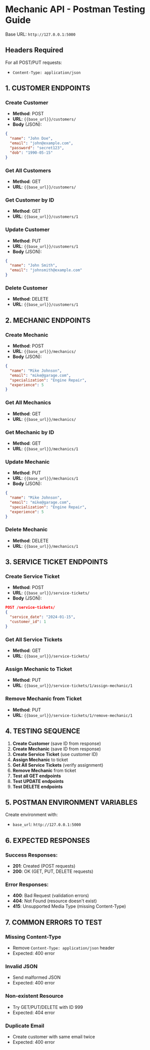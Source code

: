 # Mechanic API - Postman Testing Guide

Base URL: `http://127.0.0.1:5000`

## Headers Required
For all POST/PUT requests:
- `Content-Type: application/json`

## 1. CUSTOMER ENDPOINTS

### Create Customer
- **Method**: POST
- **URL**: `{{base_url}}/customers/`
- **Body** (JSON):
```json
{
  "name": "John Doe",
  "email": "john@example.com",
  "password": "secret123",
  "dob": "1990-05-15"
}
```

### Get All Customers
- **Method**: GET
- **URL**: `{{base_url}}/customers/`

### Get Customer by ID
- **Method**: GET
- **URL**: `{{base_url}}/customers/1`

### Update Customer
- **Method**: PUT
- **URL**: `{{base_url}}/customers/1`
- **Body** (JSON):
```json
{
  "name": "John Smith",
  "email": "johnsmith@example.com"
}
```

### Delete Customer
- **Method**: DELETE
- **URL**: `{{base_url}}/customers/1`

## 2. MECHANIC ENDPOINTS

### Create Mechanic
- **Method**: POST
- **URL**: `{{base_url}}/mechanics/`
- **Body** (JSON):
```json
{
  "name": "Mike Johnson",
  "email": "mike@garage.com",
  "specialization": "Engine Repair",
  "experience": 5
}
```

### Get All Mechanics
- **Method**: GET
- **URL**: `{{base_url}}/mechanics/`

### Get Mechanic by ID
- **Method**: GET
- **URL**: `{{base_url}}/mechanics/1`

### Update Mechanic
- **Method**: PUT
- **URL**: `{{base_url}}/mechanics/1`
- **Body** (JSON):
```json
{
  "name": "Mike Johnson",
  "email": "mike@garage.com",
  "specialization": "Engine Repair",
  "experience": 5
}
```

### Delete Mechanic
- **Method**: DELETE
- **URL**: `{{base_url}}/mechanics/1`

## 3. SERVICE TICKET ENDPOINTS

### Create Service Ticket
- **Method**: POST
- **URL**: `{{base_url}}/service-tickets/`
- **Body** (JSON):
```json
POST /service-tickets/
{
  "service_date": "2024-01-15",
  "customer_id": 1
}
```

### Get All Service Tickets
- **Method**: GET
- **URL**: `{{base_url}}/service-tickets/`

### Assign Mechanic to Ticket
- **Method**: PUT
- **URL**: `{{base_url}}/service-tickets/1/assign-mechanic/1`

### Remove Mechanic from Ticket
- **Method**: PUT
- **URL**: `{{base_url}}/service-tickets/1/remove-mechanic/1`

## 4. TESTING SEQUENCE

1. **Create Customer** (save ID from response)
2. **Create Mechanic** (save ID from response)
3. **Create Service Ticket** (use customer ID)
4. **Assign Mechanic** to ticket
5. **Get All Service Tickets** (verify assignment)
6. **Remove Mechanic** from ticket
7. **Test all GET endpoints**
8. **Test UPDATE endpoints**
9. **Test DELETE endpoints**

## 5. POSTMAN ENVIRONMENT VARIABLES

Create environment with:
- `base_url`: `http://127.0.0.1:5000`

## 6. EXPECTED RESPONSES

### Success Responses:
- **201**: Created (POST requests)
- **200**: OK (GET, PUT, DELETE requests)

### Error Responses:
- **400**: Bad Request (validation errors)
- **404**: Not Found (resource doesn't exist)
- **415**: Unsupported Media Type (missing Content-Type)

## 7. COMMON ERRORS TO TEST

### Missing Content-Type
- Remove `Content-Type: application/json` header
- Expected: 400 error

### Invalid JSON
- Send malformed JSON
- Expected: 400 error

### Non-existent Resource
- Try GET/PUT/DELETE with ID 999
- Expected: 404 error

### Duplicate Email
- Create customer with same email twice
- Expected: 400 error